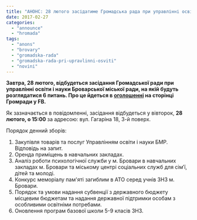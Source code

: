 ```yaml
---
title: "АНОНС: 28 лютого засідатиме Громадська рада при управлінні освіти"
date: 2017-02-27
categories: 
  - "announce"
  - "hromada"
tags: 
  - "anons"
  - "brovary"
  - "gromadska-rada"
  - "gromadska-rada-pri-upravlinni-osviti"
  - "novini"
---
```


**Завтра, 28 лютого, відбудеться засідання Громадської ради при управлінні освіти і науки Броварської міської ради, на якій будуть розглядатися 6 питань. Про це йдеться в [оголошенні](https://www.facebook.com/gromadska.rada.osvita/posts/1904165263152396) на сторінці Громради у FB.**

Як зазначається в повідомленні, засідання відбудеться у вівторок, **28 лютого, о 15:00** за адресою: вул. Гагаріна 18, 3-й поверх.

Порядок денний зборів:

1. Закупівля товарів та послуг Управлінням освіти і науки БМР. Відповідь на запит.
2. Оренда приміщень в навчальних закладах.
3. Аналіз роботи психологічної служби у м. Бровари в навчальних закладах м. Бровари та міському центрі соціальних служб для сім′ї, дітей та молоді.
4. Конкурс меморіалу пам'яті загиблим в АТО серед учнів ЗНЗ м. Бровари.
5. Порядок та умови надання субвенції з державного бюджету місцевим бюджетам та надання державної підтримки особам з особливими освітніми потребами.
6. Оновлення програм базової школи 5-9 класів ЗНЗ.
